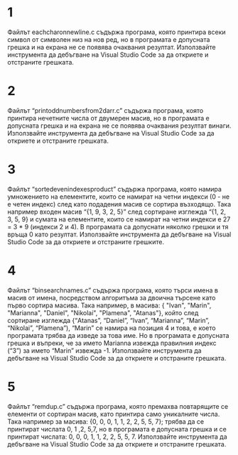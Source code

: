 # 1
Файлът eachcharonnewline.c съдържа програма, която принтира всеки символ от символен низ на нов ред, но в програмата е допусната грешка и на екрана не се появява очаквания резултат. Използвайте инструмента да дебъгване на Visual Studio Code за да откриете и отстраните грешката.

# 2
Файлът “printoddnumbersfrom2darr.c” съдържа програма, която принтира нечетните числа от двумерен масив, но в програмата е допусната грешка и на екрана не се появява очаквания резултат винаги. Използвайте инструмента да дебъгване на Visual Studio Code за да откриете и отстраните грешката.

# 3
 Файлът “sortedevenindexesproduct” съдържа програма, която намира умножението на елементите, които се намират на четни индекси (0 - не е четен индекс) след като подадения масив се сортира възходящо. Така например входен масив “{1, 9, 3, 2, 5}” след сортиране изглежда “{1, 2, 3, 5, 9} и сумата на елементите, които се намират на четни индекси е 27 = 3 * 9 (индекси 2 и 4). В програмата са допуснати няколко грешки и тя връща 0 като резултат. Използвайте инструмента да дебъгване на Visual Studio Code за да откриете и отстраните грешките.

# 4
Файлът “binsearchnames.c” съдържа програма, която търси имена в масив от имена, посредством алгоритъма за двоична търсене като първо сортира масива. Така например, в масива: { "Ivan", "Marin", "Marianna", "Daniel", "Nikolai", "Plamena", "Atanas"}, който след сортиране изглежда {“Atanas”, “Daniel”, “Ivan”, “Marianna”, “Marin”, “Nikolai”, “Plamena”), “Marin” се намира на позиция 4 и това, е което програмата трябва да изведе за това име. Но в програмата е допусната грешка и въпреки, че за името Marianna извежда правилния индекс (“3”) за името “Marin” извежда -1. Използвайте инструмента да дебъгване на Visual Studio Code за да откриете и отстраните грешката.

# 5
Файлът “remdup.c” съдържа програма, която премахва повтарящите се елементи от сортиран масив, като принтира само уникалните числа. Така например за масива: {0, 0, 0, 1, 1, 2, 2, 5, 5, 7}; трябва да се принтират числата 0, 1 ,2, 5,7,  но в програмата е допусната грешка и се принтират числата: 0, 0, 0, 1, 1, 2, 2, 5, 5, 7. Използвайте инструмента да дебъгване на Visual Studio Code за да откриете и отстраните грешката.